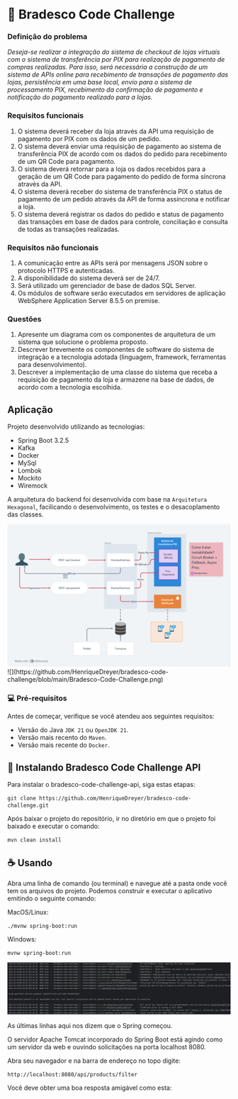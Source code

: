 # :bank: Bradesco Code Challenge
### Definição do problema

_Deseja-se realizar a integração do sistema de checkout de lojas virtuais com o sistema de
transferência por PIX para realização de pagamento de compras realizadas. Para isso, será
necessária a construção de um sistema de APIs online para recebimento de transações de
pagamento das lojas, persistência em uma base local, envio para o sistema de processamento
PIX, recebimento da confirmação de pagamento e notificação do pagamento realizado para a
lojas._

### Requisitos funcionais
1. O sistema deverá receber da loja através da API uma requisição de pagamento por PIX
com os dados de um pedido.
2. O sistema deverá enviar uma requisição de pagamento ao sistema de transferência PIX
de acordo com os dados do pedido para recebimento de um QR Code para pagamento.
3. O sistema deverá retornar para a loja os dados recebidos para a geração de um QR
Code para pagamento do pedido de forma síncrona através da API.
5. O sistema deverá receber do sistema de transferência PIX o status de pagamento de
um pedido através da API de forma assíncrona e notificar a loja.
6. O sistema deverá registrar os dados do pedido e status de pagamento das transações
em base de dados para controle, conciliação e consulta de todas as transações
realizadas.

### Requisitos não funcionais
1. A comunicação entre as APIs será por mensagens JSON sobre o protocolo HTTPS e
autenticadas.
2. A disponibilidade do sistema deverá ser de 24/7.
3. Será utilizado um gerenciador de base de dados SQL Server.
4. Os módulos de software serão executados em servidores de aplicação WebSphere
Application Server 8.5.5 on premise.

### Questões
1. Apresente um diagrama com os componentes de arquitetura de um sistema que
solucione o problema proposto.
2. Descrever brevemente os componentes de software do sistema de integração e a
tecnologia adotada (linguagem, framework, ferramentas para desenvolvimento).
3. Descrever a implementação de uma classe do sistema que receba a requisição de
pagamento da loja e armazene na base de dados, de acordo com a tecnologia
escolhida.


## Aplicação

Projeto desenvolvido utilizando as tecnologias:

* Spring Boot 3.2.5
* Kafka
* Docker
* MySql
* Lombok
* Mockito
* Wiremock

A arquitetura do backend foi desenvolvida com base na `Arquitetura Hexagonal`, facilicando o desenvolvimento, os testes e o desacoplamento das classes.

<img src="./Bradesco-Code-Challenge.png" alt="Diagrama">
![](https://github.com/HenriqueDreyer/bradesco-code-challenge/blob/main/Bradesco-Code-Challenge.png)

### 💻 Pré-requisitos

Antes de começar, verifique se você atendeu aos seguintes requisitos:

- Versão do Java `JDK 21` ou `OpenJDK 21`.
- Versão mais recento do `Maven`.
- Versão mais recente do `Docker`.

## 🚀 Instalando Bradesco Code Challenge API

Para instalar o bradesco-code-challenge-api, siga estas etapas:

```
git clone https://github.com/HenriqueDreyer/bradesco-code-challenge.git
```

Após baixar o projeto do repositório, ir no diretório em que o projeto foi baixado e executar o comando:

```
mvn clean install
```

## ☕ Usando

Abra uma linha de comando (ou terminal) e navegue até a pasta onde você tem os arquivos do projeto. Podemos construir e executar o aplicativo emitindo o seguinte comando:

MacOS/Linux:

```
./mvnw spring-boot:run
```

Windows:

```
mvnw spring-boot:run
```

<img src="./run-api.png" alt="Start API">

As últimas linhas aqui nos dizem que o Spring começou.

O servidor Apache Tomcat incorporado do Spring Boot está agindo como um servidor da web e ouvindo solicitações na porta localhost 8080.

Abra seu navegador e na barra de endereço no topo digite:
```
http://localhost:8080/api/products/filter
```
Você deve obter uma boa resposta amigável como esta:
